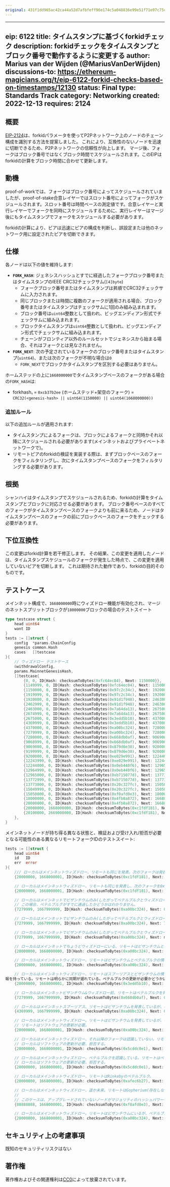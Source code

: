 ```yaml
---
original: 431f1dd965ac42ca44a52d7afbfeff96e174c5a048836e99e51f71e97c75ce3f
---
```


---
eip: 6122
title: タイムスタンプに基づくforkidチェック
description: forkidチェックをタイムスタンプとブロック番号で動作するように変更する
author: Marius van der Wijden (@MariusVanDerWijden)
discussions-to: https://ethereum-magicians.org/t/eip-6122-forkid-checks-based-on-timestamps/12130
status: Final
type: Standards Track
category: Networking
created: 2022-12-13
requires: 2124
---

## 概要

[EIP-2124](./eip-2124.md)は、forkidパラメータを使ってP2Pネットワーク上のノードのチェーン構成を識別する方法を提案しました。
これにより、互換性のないノードを迅速に切断できるため、P2Pネットワークの信頼性が向上します。
マージ後、フォークはブロック番号ではなくブロック時間でスケジュールされます。このEIPはforkidの計算をブロック時間に合わせて更新します。

## 動機

proof-of-workでは、フォークはブロック番号によってスケジュールされていましたが、proof-of-stake合意レイヤーではスロット番号によってフォークがスケジュールされます。スロット番号は時間ベースの測定値です。合意レイヤーと実行レイヤーでフォークを同時にスケジュールするために、実行レイヤーはマージ後にもタイムスタンプでフォークをスケジュールする必要があります。

forkidの計算により、ピアは迅速にピアの構成を判断し、誤設定または他のネットワーク用に設定されたピアを切断できます。

## 仕様

各ノードは以下の値を維持します:

- **`FORK_HASH`**: ジェネシスハッシュとすでに経過したフォークブロック番号またはタイムスタンプのIEEE CRC32チェックサム(`[4]byte`)
  - フォークブロック番号またはタイムスタンプは昇順でCRC32チェックサムに入力されます。
  - 同じブロックまたは時間に複数のフォークが適用される場合、ブロック番号またはタイムスタンプはチェックサムに1回のみ組み込まれます。
  - ブロック番号は`uint64`整数として扱われ、ビッグエンディアン形式でチェックサムに組み込まれます。
  - ブロックタイムスタンプは`uint64`整数として扱われ、ビッグエンディアン形式でチェックサムに組み込まれます。
  - チェーンがフロンティア以外のルールセットでジェネシスから始まる場合、それはフォークとは見なされません。
- **`FORK_NEXT`**: 次の予定されているフォークのブロック番号またはタイムスタンプ(`uint64`)、または次のフォークが不明な場合は`0`
  - `FORK_NEXT`でブロックかタイムスタンプを区別する必要はありません。

ホームステッドの上に`1668000000`でタイムスタンプベースのフォークがある場合の`FORK_HASH`は:

- forkhash₁ = `0xcb37b2ee` (ホームステッド+架空のフォーク) = `CRC32(<genesis-hash> || uint64(1150000) || uint64(1668000000))`

### 追加ルール

以下の追加ルールが適用されます:

- タイムスタンプによるフォークは、ブロックによるフォークと同時かそれ以降にスケジュールされる必要があります(メインネットおよびプライベートネットワークで)。
- リモートピアのforkidの検証を実装する際は、まずブロックベースのフォークをフィルタリングし、次にタイムスタンプベースのフォークをフィルタリングする必要があります。

## 根拠

シャンハイはタイムスタンプでスケジュールされるため、forkidの計算をタイムスタンプとブロックに対応させる必要があります。
ブロック番号ベースのすべてのフォークがタイムスタンプベースのフォークよりも前に来るため、ノードはタイムスタンプベースのフォークの前にブロックベースのフォークをチェックする必要があります。

## 下位互換性

この変更はforkid計算を若干修正します。
その結果、この変更を適用したノードは、タイムスタンプスケジュールのフォークが発生した時点で、この変更を適用していないピアを切断します。
これは期待された動作であり、forkidの目的そのものです。

## テストケース

メインネット構成で、`1668000000`時にウィズドロー機能が有効化され、マージのネットスプリットブロックが`18000000`ブロックの場合のテストスイート

```go
type testcase struct {
	head uint64
	want ID
}
tests := []struct {
	config  *params.ChainConfig
	genesis common.Hash
	cases   []testcase
}{
	// ウィズドロー テストケース
	&withdrawalConfig,
	params.MainnetGenesisHash,
	[]testcase{
		{0, 0, ID{Hash: checksumToBytes(0xfc64ec04), Next: 1150000}},           // 同期していない
		{1149999, 0, ID{Hash: checksumToBytes(0xfc64ec04), Next: 1150000}},     // 最後のフロンティアブロック
		{1150000, 0, ID{Hash: checksumToBytes(0x97c2c34c), Next: 1920000}},     // 最初のホームステッドブロック
		{1919999, 0, ID{Hash: checksumToBytes(0x97c2c34c), Next: 1920000}},     // 最後のホームステッドブロック
		{1920000, 0, ID{Hash: checksumToBytes(0x91d1f948), Next: 2463000}},     // 最初のDAOブロック
		{2462999, 0, ID{Hash: checksumToBytes(0x91d1f948), Next: 2463000}},     // 最後のDAOブロック
		{2463000, 0, ID{Hash: checksumToBytes(0x7a64da13), Next: 2675000}},     // 最初のタンジェリンブロック
		{2674999, 0, ID{Hash: checksumToBytes(0x7a64da13), Next: 2675000}},     // 最後のタンジェリンブロック
		{2675000, 0, ID{Hash: checksumToBytes(0x3edd5b10), Next: 4370000}},     // 最初のスプーリアスブロック
		{4369999, 0, ID{Hash: checksumToBytes(0x3edd5b10), Next: 4370000}},     // 最後のスプーリアスブロック
		{4370000, 0, ID{Hash: checksumToBytes(0xa00bc324), Next: 7280000}},     // 最初のビザンチウムブロック
		{7279999, 0, ID{Hash: checksumToBytes(0xa00bc324), Next: 7280000}},     // 最後のビザンチウムブロック
		{7280000, 0, ID{Hash: checksumToBytes(0x668db0af), Next: 9069000}},     // 最初と最後のコンスタンティノープル、最初のペテルブルクブロック
		{9068999, 0, ID{Hash: checksumToBytes(0x668db0af), Next: 9069000}},     // 最後のペテルブルクブロック
		{9069000, 0, ID{Hash: checksumToBytes(0x879d6e30), Next: 9200000}},     // 最初のイスタンブールと最初のミュアグレイシャーブロック
		{9199999, 0, ID{Hash: checksumToBytes(0x879d6e30), Next: 9200000}},     // 最後のイスタンブールと最初のミュアグレイシャーブロック
		{9200000, 0, ID{Hash: checksumToBytes(0xe029e991), Next: 12244000}},    // 最初のミュアグレイシャーブロック
		{12243999, 0, ID{Hash: checksumToBytes(0xe029e991), Next: 12244000}},   // 最後のミュアグレイシャーブロック
		{12244000, 0, ID{Hash: checksumToBytes(0x0eb440f6), Next: 12965000}},   // 最初のベルリンブロック
		{12964999, 0, ID{Hash: checksumToBytes(0x0eb440f6), Next: 12965000}},   // 最後のベルリンブロック
		{12965000, 0, ID{Hash: checksumToBytes(0xb715077d), Next: 13773000}},   // 最初のロンドンブロック
		{13772999, 0, ID{Hash: checksumToBytes(0xb715077d), Next: 13773000}},   // 最後のロンドンブロック
		{13773000, 0, ID{Hash: checksumToBytes(0x20c327fc), Next: 15050000}},   // 最初のアロー・グレイシャーブロック
		{15049999, 0, ID{Hash: checksumToBytes(0x20c327fc), Next: 15050000}},   // 最後のアロー・グレイシャーブロック
		{15050000, 0, ID{Hash: checksumToBytes(0xf0afd0e3), Next: 18000000}},   // 最初のグレー・グレイシャーブロック
		{18000000, 0, ID{Hash: checksumToBytes(0x4fb8a872), Next: 1668000000}}, // 最初のマージ開始ブロック
		{20000000, 0, ID{Hash: checksumToBytes(0x4fb8a872), Next: 1668000000}}, // 最後のマージ開始ブロック
		{20000000, 1668000000, ID{Hash: checksumToBytes(0xc1fdf181), Next: 0}}, // 最初のシャンハイブロック
		{20100000, 2669000000, ID{Hash: checksumToBytes(0xc1fdf181), Next: 0}}, // 未来のシャンハイブロック
	},
}
```

メインネットノードが持ち得る異なる状態と、検証および受け入れ/拒否が必要となる可能性のある異なるリモートフォークIDのテストスイート:

```go
tests := []struct {
	head uint64
	id   ID
	err  error
}{
	/// ローカルはメインネットウィズドロー、リモートも同じを発表。次のフォークは発表されていない。
	{20000000, 1668000001, ID{Hash: checksumToBytes(0xc1fdf181), Next: 0}, nil},

	// ローカルはメインネットウィズドロー、リモートも同じを発表し、次のフォークを0xffffffffブロック/時間で発表しているが、それは不確定。
	{20000000, 1668000001, ID{Hash: checksumToBytes(0xc1fdf181), Next: math.MaxUint64}, nil},

	// ローカルはメインネットでビザンチウムのみ(したがってペテルブルクとウィズドローを認識している)、リモートもビザンチウムを発表しているが、ペテルブルクはまだ認識していない(たとえばフォーク前に更新されていないノード)。
	// この場合、ペテルブルクがすでに通過したかどうかはわかりません。
	{7279999, 1667999999, ID{Hash: checksumToBytes(0xa00bc324), Next: 0}, nil},

	// ローカルはメインネットでビザンチウムのみ(したがってペテルブルクとウィズドローを認識している)、リモートもビザンチウムを発表し、ペテルブルクも認識している(たとえばフォーク前に更新されたノード)。ペテルブルクがすでに通過したか(通過する)かどうかはわかりません。
	{7279999, 1667999999, ID{Hash: checksumToBytes(0xa00bc324), Next: 7280000}, nil},

	// ローカルはメインネットでビザンチウムのみ(したがってペテルブルクとウィズドローを認識している)、リモートもビザンチウムを発表し、ランダムなフォーク(たとえば誤設定されたペテルブルク)も認識している。どちらのフォークも通過していないため、ミスマッチする可能性がありますが、とりあえず接続します。
	{7279999, 1667999999, ID{Hash: checksumToBytes(0xa00bc324), Next: math.MaxUint64}, nil},

	// ローカルはメインネットでちょうどウィズドローにいる、リモートはビザンチウムとペテルブルクの情報を持っている。リモートは単に同期が遅れているだけ、受け入れる。
	{20000000, 1668000000, ID{Hash: checksumToBytes(0xa00bc324), Next: 7280000}, nil},

	// ローカルはメインネットウィズドロー、リモートはビザンチウムとペテルブルクの情報を持っている。リモートは単に同期が遅れているだけ、受け入れる。
	{20000000, 1668000001, ID{Hash: checksumToBytes(0xa00bc324), Next: 7280000}, nil},

	// ローカルはメインネットウィズドロー、リモートはスプーリアスとビザンチウムの情
報を持っている。リモートは明らかに同期が遅れている。ペテルブルクの更新が必要かどうかはまだわかりません。
	{20000000, 1668000001, ID{Hash: checksumToBytes(0x3edd5b10), Next: 4370000}, nil},

	// ローカルはメインネットビザンチウム&ウィズドロー前、リモートはペテルブルクを発表している。ローカルは同期が遅れているだけ、受け入れる。
	{7279999, 1667999999, ID{Hash: checksumToBytes(0x668db0af), Next: 0}, nil},

	// ローカルはメインネットスプーリアス、リモートはビザンチウムを発表しているが、ペテルブルクは認識していない。ローカルは同期が遅れている。ローカルも将来のフォークを知っているが、それはまだ不確定。
	{4369999, 1667999999, ID{Hash: checksumToBytes(0xa00bc324), Next: 0}, nil},

	// ローカルはメインネットウィズドロー。リモートはビザンチウムを発表しているが、それ以降のフォークは認識していない。
	// リモートはソフトウェアの更新が必要。
	{20000000, 1668000001, ID{Hash: checksumToBytes(0xa00bc324), Next: 0}, ErrRemoteStale},

	// ローカルはメインネットウィズドロー、それ以降のフォークは認識していない。リモートはペテルブルク + 0xffffffffを発表している。
	// ローカルはソフトウェアの更新が必要、拒否する。
	{20000000, 1668000001, ID{Hash: checksumToBytes(0x5cddc0e1), Next: 0}, ErrLocalIncompatibleOrStale},

	// ローカルはメインネットウィズドロー、ペテルブルクを認識している。リモートはペテルブルク + 0xffffffffを発表している。
	// ローカルはソフトウェアの更新が必要、拒否する。
	{20000000, 1668000001, ID{Hash: checksumToBytes(0x5cddc0e1), Next: 0}, ErrLocalIncompatibleOrStale},

	// ローカルはメインネットウィズドロー、リモートはRinkebyのペテルブルク。
	{20000000, 1668000001, ID{Hash: checksumToBytes(0xafec6b27), Next: 0}, ErrLocalIncompatibleOrStale},

	// ローカルはメインネットウィズドロー、遥か未来。リモートはGopherium(存在しないフォーク)を88888888の未来のブロックで発表しているが、ローカルにとっては過去のブロック。ローカルは互換性がない。
	//
	// このケースは、アップグレードされていないノードがマジョリティのハッシュパワーを持つ場合(典型的なRopsten問題)を検出します。
	{88888888, 1668000001, ID{Hash: checksumToBytes(0xf0afd0e3), Next: 88888888}, ErrRemoteStale},

	// ローカルはメインネットウィズドロー。リモートはビザンチウムにいるが、ペテルブルク前の7279999ブロックでGopherium(存在しないフォーク)を発表している。ローカルは互換性がない。
	{20000000, 1668000001, ID{Hash: checksumToBytes(0xa00bc324), Next: 7279999}, ErrRemoteStale},
```

## セキュリティ上の考慮事項

既知のセキュリティリスクはない

## 著作権

著作権およびその関連権利は[CC0](../LICENSE.md)によって放棄されています。